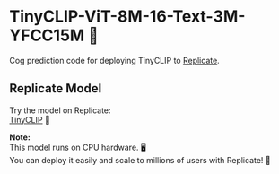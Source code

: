 # TinyCLIP-ViT-8M-16-Text-3M-YFCC15M 🚀

Cog prediction code for deploying TinyCLIP to [Replicate](https://replicate.com/).


## Replicate Model

Try the model on Replicate:  
[TinyCLIP](https://replicate.com/negu63/tinyclip) 📎


**Note:**  
This model runs on CPU hardware. 🖥️  
You can deploy it easily and scale to millions of users with Replicate! 🚀
